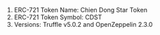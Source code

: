 1. ERC-721 Token Name: Chien Dong Star Token
2. ERC-721 Token Symbol: CDST
3. Versions: Truffle v5.0.2 and OpenZeppelin 2.3.0